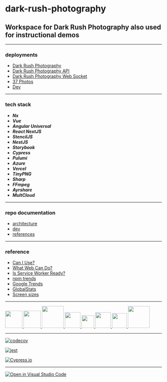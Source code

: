 # dark-rush-photography

## Workspace for Dark Rush Photography also used for instructional demos

---

### deployments

- [Dark Rush Photography](https://darkrushphoto.azurewebsites.net/)
- [Dark Rush Photography API](https://darkrushphoto.azurewebsites.net/api)
- [Dark Rush Photography Web Socket](https://darkrushphoto.azurewebsites.net/socket)
- [37 Photos](https://37-photos.vercel.app/)
- [Dev](https://milanpollock.github.io/dark-rush-photography/ui-storybook)

---

### tech stack

- **_Nx_**
- **_Vue_**
- **_Angular Universal_**
- **_React NextJS_**
- **_StencilJS_**
- **_NestJS_**
- **_Storybook_**
- **_Cypress_**
- **_Pulumi_**
- **_Azure_**
- **_Vercel_**
- **_TinyPNG_**
- **_Sharp_**
- **_FFmpeg_**
- **_Ayrshare_**
- **_MultCloud_**

---

### repo documentation

- [architecture](https://github.com/milanpollock/dark-rush-photography/blob/master/tools/markdown/architecture.md)
- [dev](https://github.com/milanpollock/dark-rush-photography/blob/master/tools/markdown/dev.md)
- [references](https://github.com/milanpollock/dark-rush-photography/blob/master/tools/markdown/references.md)

---

### reference

- [Can I Use?](https://caniuse.com/)
- [What Web Can Do?](https://whatwebcando.today/)
- [Is Service Worker Ready?](https://jakearchibald.github.io/isserviceworkerready/)
- [npm trends](https://www.npmtrends.com/)
- [Google Trends](https://trends.google.com/)
- [GlobalStats](https://gs.statcounter.com/)
- [Screen sizes](https://screensiz.es)

---

<!-- markdownlint-disable -->

<div>
   <a href="https://nx.dev/">
      <img src="https://raw.githubusercontent.com/nrwl/nx/master/images/nx-logo.png" width="55">
   </a>
   <a href="https://vuejs.org">
      <img src="https://avatars.githubusercontent.com/u/6128107?s=280&v=4" width="55">
   </a>
   <a href="https://reactjs.org/">
      <img src="https://upload.wikimedia.org/wikipedia/commons/thumb/a/a7/React-icon.svg/800px-React-icon.svg.png" width="70">
   </a>
   <a href="https://angular.io/">
      <img src="https://angular.io/assets/images/logos/angular/angular.svg" width="50">
   </a>
  <a href="https://stenciljs.com/">
      <img src="https://pbs.twimg.com/profile_images/1135534552137510914/5ZzvOFFp_400x400.png" width="40">
   </a>
   <a href="https://nestjs.com/">
      <img src="https://docs.nestjs.com/assets/logo-small.svg" width="50">
   </a>
   <a href="https://storybook.js.org/">
      <img src="https://pbs.twimg.com/profile_images/1100804485616566273/sOct-Txm_400x400.png" width="47">
   </a>
   <a href="https://www.pulumi.com/">
      <img src="https://www.pulumi.com/images/mascot/pulumipus.svg" width="70">
   </a>
</div>

<!-- markdownlint-restore -->

---

[![codecov](https://codecov.io/gh/milanpollock/dark-rush-photography/branch/master/graph/badge.svg?token=ZRB6I3XJII)](https://codecov.io/gh/milanpollock/dark-rush-photography)

[![jest](https://img.shields.io/badge/tested_with-jest-99424f.svg)](https://img.shields.io/badge/tested_with-jest-99424f.svg)

[![Cypress.io](https://img.shields.io/badge/tested%20with-Cypress-04C38E.svg)](https://www.cypress.io/)

---

[![Open in Visual Studio Code](https://open.vscode.dev/badges/open-in-vscode.svg)](https://open.vscode.dev/milanpollock/dark-rush-photography)

